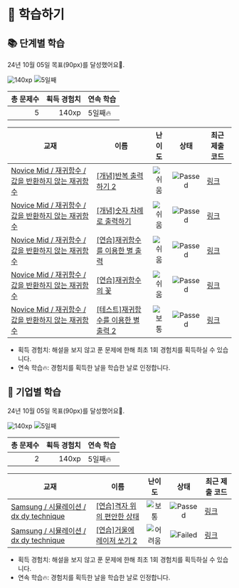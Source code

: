 # 📖 학습하기

## 📚 단계별 학습
24년 10월 05일 목표(90px)를 달성했어요🥳.

![140xp](https://img.shields.io/badge/EXP-140xp-%235cb85c.svg?for-the-badge)
![5일째](https://img.shields.io/badge/연속학습-5일째-%23E34F26.svg?for-the-badge)

|총 문제수|획득 경험치|연속 학습|
|---:|---:|---|
5|140xp|5일째🔥|

|교재|이름|난이도|상태|최근 제출 코드|
|---|---|:---:|:---:|---|
|[Novice Mid / 재귀함수 / 값을 반환하지 않는 재귀함수](https://www.codetree.ai/missions?missionId=5)|[[개념]반복 출력하기 2](https://www.codetree.ai/missions/5/problems/repeated-output-2)|![쉬움][easy]|![Passed][passed]|[링크](https://github.com/neoseurae12/codetree-TILs/blob/main/241005/%EB%B0%98%EB%B3%B5%20%EC%B6%9C%EB%A0%A5%ED%95%98%EA%B8%B0%202/repeated-output-2.java)|
|[Novice Mid / 재귀함수 / 값을 반환하지 않는 재귀함수](https://www.codetree.ai/missions?missionId=5)|[[개념]숫자 차례로 출력하기](https://www.codetree.ai/missions/5/problems/to-output-numerically)|![쉬움][easy]|![Passed][passed]|[링크](https://github.com/neoseurae12/codetree-TILs/blob/main/241005/%EC%88%AB%EC%9E%90%20%EC%B0%A8%EB%A1%80%EB%A1%9C%20%EC%B6%9C%EB%A0%A5%ED%95%98%EA%B8%B0/to-output-numerically.java)|
|[Novice Mid / 재귀함수 / 값을 반환하지 않는 재귀함수](https://www.codetree.ai/missions?missionId=5)|[[연습]재귀함수를 이용한 별 출력](https://www.codetree.ai/missions/5/problems/star-output-with-recursive-function)|![쉬움][easy]|![Passed][passed]|[링크](https://github.com/neoseurae12/codetree-TILs/blob/main/241005/%EC%9E%AC%EA%B7%80%ED%95%A8%EC%88%98%EB%A5%BC%20%EC%9D%B4%EC%9A%A9%ED%95%9C%20%EB%B3%84%20%EC%B6%9C%EB%A0%A5/star-output-with-recursive-function.java)|
|[Novice Mid / 재귀함수 / 값을 반환하지 않는 재귀함수](https://www.codetree.ai/missions?missionId=5)|[[연습]재귀함수의 꽃](https://www.codetree.ai/missions/5/problems/the-flower-of-the-recursive-function)|![쉬움][easy]|![Passed][passed]|[링크](https://github.com/neoseurae12/codetree-TILs/blob/main/241005/%EC%9E%AC%EA%B7%80%ED%95%A8%EC%88%98%EC%9D%98%20%EA%BD%83/the-flower-of-the-recursive-function.java)|
|[Novice Mid / 재귀함수 / 값을 반환하지 않는 재귀함수](https://www.codetree.ai/missions?missionId=5)|[[테스트]재귀함수를 이용한 별 출력 2](https://www.codetree.ai/missions/5/problems/star-output-with-recursive-function-2)|![보통][medium]|![Passed][passed]|[링크](https://github.com/neoseurae12/codetree-TILs/blob/main/241005/%EC%9E%AC%EA%B7%80%ED%95%A8%EC%88%98%EB%A5%BC%20%EC%9D%B4%EC%9A%A9%ED%95%9C%20%EB%B3%84%20%EC%B6%9C%EB%A0%A5%202/star-output-with-recursive-function-2.java)|


* 획득 경험치: 해설을 보지 않고 푼 문제에 한해 최초 1회 경험치를 획득하실 수 있습니다.
* 연속 학습🔥: 경험치를 획득한 날을 학습한 날로 인정합니다.


## 🚀 기업별 학습
24년 10월 05일 목표(90px)를 달성했어요🥳.

![140xp](https://img.shields.io/badge/EXP-140xp-%235cb85c.svg?for-the-badge)
![5일째](https://img.shields.io/badge/연속학습-5일째-%23E34F26.svg?for-the-badge)

|총 문제수|획득 경험치|연속 학습|
|---:|---:|---|
2|140xp|5일째🔥|

|교재|이름|난이도|상태|최근 제출 코드|
|---|---|:---:|:---:|---|
|[Samsung / 시뮬레이션 / dx dy technique](https://www.codetree.ai/missions?missionId=13)|[[연습]격자 위의 편안한 상태](https://www.codetree.ai/missions/13/problems/comfortable-state-on-the-grid)|![보통][medium]|![Passed][passed]|[링크](https://github.com/neoseurae12/codetree-TILs/blob/main/241005/%EA%B2%A9%EC%9E%90%20%EC%9C%84%EC%9D%98%20%ED%8E%B8%EC%95%88%ED%95%9C%20%EC%83%81%ED%83%9C/comfortable-state-on-the-grid.java)|
|[Samsung / 시뮬레이션 / dx dy technique](https://www.codetree.ai/missions?missionId=13)|[[연습]거울에 레이저 쏘기 2](https://www.codetree.ai/missions/13/problems/shoot-a-laser-in-the-mirror-2)|![어려움][hard]|![Failed][failed]|[링크](https://github.com/neoseurae12/codetree-TILs/blob/main/241005/%EA%B1%B0%EC%9A%B8%EC%97%90%20%EB%A0%88%EC%9D%B4%EC%A0%80%20%EC%8F%98%EA%B8%B0%202/shoot-a-laser-in-the-mirror-2.java)|


* 획득 경험치: 해설을 보지 않고 푼 문제에 한해 최초 1회 경험치를 획득하실 수 있습니다.
* 연속 학습🔥: 경험치를 획득한 날을 학습한 날로 인정합니다.










[b5]: https://img.shields.io/badge/Bronze_5-%235D3E31.svg
[b4]: https://img.shields.io/badge/Bronze_4-%235D3E31.svg
[b3]: https://img.shields.io/badge/Bronze_3-%235D3E31.svg
[b2]: https://img.shields.io/badge/Bronze_2-%235D3E31.svg
[b1]: https://img.shields.io/badge/Bronze_1-%235D3E31.svg
[s5]: https://img.shields.io/badge/Silver_5-%23394960.svg
[s4]: https://img.shields.io/badge/Silver_4-%23394960.svg
[s3]: https://img.shields.io/badge/Silver_3-%23394960.svg
[s2]: https://img.shields.io/badge/Silver_2-%23394960.svg
[s1]: https://img.shields.io/badge/Silver_1-%23394960.svg
[g5]: https://img.shields.io/badge/Gold_5-%23FFC433.svg
[g4]: https://img.shields.io/badge/Gold_4-%23FFC433.svg
[g3]: https://img.shields.io/badge/Gold_3-%23FFC433.svg
[g2]: https://img.shields.io/badge/Gold_2-%23FFC433.svg
[g1]: https://img.shields.io/badge/Gold_1-%23FFC433.svg
[p5]: https://img.shields.io/badge/Platinum_5-%2376DDD8.svg
[p4]: https://img.shields.io/badge/Platinum_4-%2376DDD8.svg
[p3]: https://img.shields.io/badge/Platinum_3-%2376DDD8.svg
[p2]: https://img.shields.io/badge/Platinum_2-%2376DDD8.svg
[p1]: https://img.shields.io/badge/Platinum_1-%2376DDD8.svg
[passed]: https://img.shields.io/badge/Passed-%23009D27.svg
[failed]: https://img.shields.io/badge/Failed-%23D24D57.svg
[easy]: https://img.shields.io/badge/쉬움-%235cb85c.svg?for-the-badge
[medium]: https://img.shields.io/badge/보통-%23FFC433.svg?for-the-badge
[hard]: https://img.shields.io/badge/어려움-%23D24D57.svg?for-the-badge